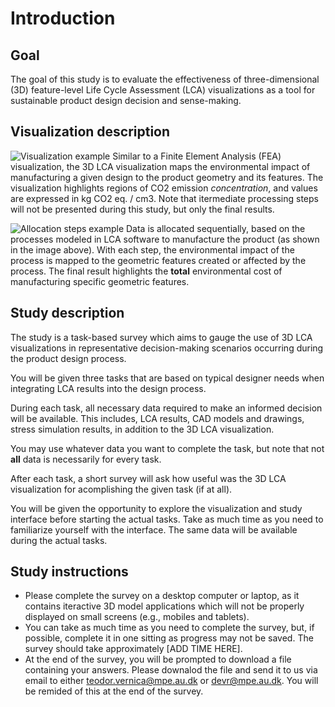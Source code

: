 # Introduction

## Goal
The goal of this study is to evaluate the effectiveness of three-dimensional (3D) feature-level Life Cycle Assessment (LCA) visualizations as a tool for sustainable product design decision and sense-making.

## Visualization description

![Visualization example](assets/data/Figures/visualization-example.png)
Similar to a Finite Element Analysis (FEA) visualization, the 3D LCA visualization maps the environmental impact of manufacturing a given design to the product geometry and its features. The visualization highlights regions of CO2 emission *concentration*, and values are expressed in kg CO2 eq. / cm3. Note that itermediate processing steps will not be presented during this study, but only the final results.

![Allocation steps example](assets/data/Figures/shaft-stages-example.png)
Data is allocated sequentially, based on the processes modeled in LCA software to manufacture the product (as shown in the image above). With each step, the environmental impact of the process is mapped to the geometric features created or affected by the process. The final result highlights the **total** environmental cost of manufacturing specific geometric features.

## Study description

The study is a task-based survey which aims to gauge the use of 3D LCA visualizations in representative decision-making scenarios occurring during the product design process. 

You will be given three tasks that are based on typical designer needs when integrating LCA results into the design process.

During each task, all necessary data required to make an informed decision will be available. This includes, LCA results, CAD models and drawings, stress simulation results, in addition to the 3D LCA visualization.

You may use whatever data you want to complete the task, but note that not **all** data is necessarily for every task.

After each task, a short survey will ask how useful was the 3D LCA visualization for acomplishing the given task (if at all).

You will be given the opportunity to explore the visualization and study interface before starting the actual tasks. Take as much time as you need to familiarize yourself with the interface. The same data will be available during the actual tasks.

## Study instructions

+ Please complete the survey on a desktop computer or laptop, as it contains iteractive 3D model applications which will not be properly displayed on small screens (e.g., mobiles and tablets).
+ You can take as much time as you need to complete the survey, but, if possible, complete it in one sitting as progress may not be saved. The survey should take approximately [ADD TIME HERE].
+ At the end of the survey, you will be prompted to download a file containing your answers. Please downalod the file and send it to us via email to either teodor.vernica@mpe.au.dk or devr@mpe.au.dk. You will be remided of this at the end of the survey.